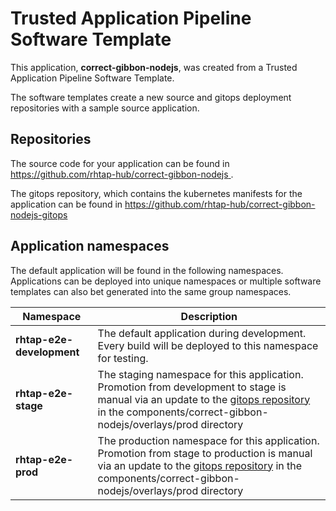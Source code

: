 # Trusted Application Pipeline Software Template

This application, **correct-gibbon-nodejs**, was created from a Trusted Application Pipeline Software Template.

The software templates create a new source and gitops deployment repositories with a sample source application. 

## Repositories

The source code for your application can be found in [https://github.com/rhtap-hub/correct-gibbon-nodejs ](https://github.com/rhtap-hub/correct-gibbon-nodejs ).
 
The gitops repository, which contains the kubernetes manifests for the application can be found in 
[https://github.com/rhtap-hub/correct-gibbon-nodejs-gitops ](https://github.com/rhtap-hub/correct-gibbon-nodejs-gitops ) 

## Application namespaces 

The default application will be found in the following namespaces. Applications can be deployed into unique namespaces or multiple software templates can also bet generated into the same group namespaces.  

|  Namespace   |  Description   |  
| -------- | -------- |   
| **rhtap-e2e-development** | The default application during development. Every build will be deployed to this namespace for testing. | 
| **rhtap-e2e-stage** | The staging namespace for this application. Promotion from development to stage is manual via an update to the [gitops repository](https://github.com/rhtap-hub/correct-gibbon-nodejs-gitops ) in the components/correct-gibbon-nodejs/overlays/prod directory |  
| **rhtap-e2e-prod** | The production namespace for this application. Promotion from stage to production is manual via an update to the [gitops repository](https://github.com/rhtap-hub/correct-gibbon-nodejs-gitops ) in the components/correct-gibbon-nodejs/overlays/prod directory | 